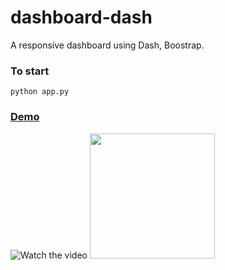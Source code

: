 # dashboard-dash
A responsive dashboard using Dash, Boostrap.

### To start
```
python app.py
```
### [Demo](https://youtu.be/iv2nhQ6A0KI)

![Watch the video](https://j.gifs.com/71gN9B.gif)
<img src="/demo.gif" width="200px">
